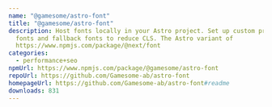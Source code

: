 ```yaml
---
name: "@gamesome/astro-font"
title: "@gamesome/astro-font"
description: Host fonts locally in your Astro project. Set up custom preloaded
  fonts and fallback fonts to reduce CLS. The Astro variant of
  https://www.npmjs.com/package/@next/font
categories:
  - performance+seo
npmUrl: https://www.npmjs.com/package/@gamesome/astro-font
repoUrl: https://github.com/Gamesome-ab/astro-font
homepageUrl: https://github.com/Gamesome-ab/astro-font#readme
downloads: 831
---
```

